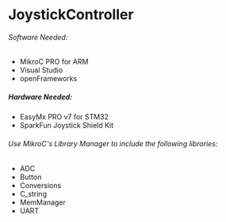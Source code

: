# JoystickController

###### Software Needed: 
  - MikroC PRO for ARM
  - Visual Studio 
  - openFrameworks

##### Hardware Needed: 
  - EasyMx PRO v7 for STM32
  - SparkFun Joystick Shield Kit
  
###### Use MikroC's Library Manager to include the following libraries:
  - ADC
  - Button
  - Conversions
  - C_string
  - MemManager
  - UART
